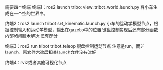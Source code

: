 <!--
 * @FileName: 
 * @Description: 
 * @Autor: Liujunjie/Aries-441
 * @StudentNumber: 521021911059
 * @Date: 2022-11-13 22:12:15
 * @E-mail: sjtu.liu.jj@gmail.com/sjtu.1518228705@sjtu.edu.cn
 * @LastEditTime: 2022-11-18 13:12:05
-->
需要四个终端
终端1：ros2 launch tribot view_tribot_world.launch.py
将小车生成在一个空的世界中。

终端2：ros2 launch tribot  set_kinematic.launch.py
小车的运动学模型节点，根据控制输入和运动学模型，输出在gazebo中的位置
键盘控制实现后还有部分函数内部的问题未解决
还有部分

终端3：ros2 run tribot tribot_teleop
键盘控制运动节点
注意是run，而非launch，原文件大改后相关launch文件没有改好

终端4：rviz或者其他可视化节点